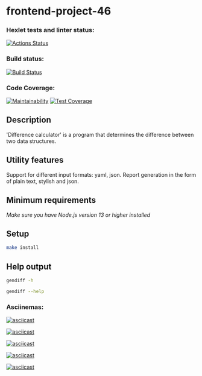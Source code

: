 # frontend-project-46

### Hexlet tests and linter status:

[![Actions Status](https://github.com/NadyKamenskaya/frontend-project-46/workflows/hexlet-check/badge.svg)](https://github.com/NadyKamenskaya/frontend-project-46/actions)

### Build status:

[![Build Status](https://github.com/NadyKamenskaya/frontend-project-46/actions/workflows/build-check.yml/badge.svg)](https://github.com/NadyKamenskaya/frontend-project-46/actions/workflows/build-check.yml)

### Code Coverage:

[![Maintainability](https://api.codeclimate.com/v1/badges/5d64825ff9e570f9f130/maintainability)](https://codeclimate.com/github/NadyKamenskaya/frontend-project-46/maintainability)
[![Test Coverage](https://api.codeclimate.com/v1/badges/5d64825ff9e570f9f130/test_coverage)](https://codeclimate.com/github/NadyKamenskaya/frontend-project-46/test_coverage)

## Description

'Difference calculator' is a program that determines the difference between two data structures.

## Utility features

Support for different input formats: yaml, json.
Report generation in the form of plain text, stylish and json.

## Minimum requirements

_Make sure you have Node.js version 13 or higher installed_

## Setup

```bash
make install
```

## Help output

```bash
gendiff -h
```

```bash
gendiff --help
```

### Asciinemas:

[![asciicast](https://asciinema.org/a/KbrSLtS59ViJmsJdALjvz2Rl0.svg)](https://asciinema.org/a/KbrSLtS59ViJmsJdALjvz2Rl0)

[![asciicast](https://asciinema.org/a/BnxNRjucRDGUt8XdGV48i5EEz.svg)](https://asciinema.org/a/BnxNRjucRDGUt8XdGV48i5EEz)

[![asciicast](https://asciinema.org/a/L7wrQcdxeG7IzaVaF0FOF7m5k.svg)](https://asciinema.org/a/L7wrQcdxeG7IzaVaF0FOF7m5k)

[![asciicast](https://asciinema.org/a/LiX2UMuP0ItBfwLy5pOr6Ks9m.svg)](https://asciinema.org/a/LiX2UMuP0ItBfwLy5pOr6Ks9m)

[![asciicast](https://asciinema.org/a/iWjUj6eowPyyM1EAW30LCaDsg.svg)](https://asciinema.org/a/iWjUj6eowPyyM1EAW30LCaDsg)